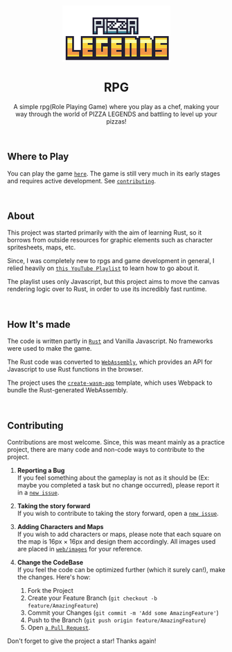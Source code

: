 <div align="center">
  	<img src="./web/images/logo-name.png" style="image-rendering: pixelated" width="250"/>
	<h1>RPG</h1>

A simple rpg(Role Playing Game) where you play as a chef, making your way through the world of PIZZA LEGENDS and battling to level up your pizzas!
</div>
<br>

## Where to Play

You can play the game [`here`]. The game is still very much in its early stages and requires active development. See [`contributing`].

[`here`]: https://shyamjayakannan.github.io/rpg
[`contributing`]: #contributing
<br>

## About

This project was started primarily with the aim of learning Rust, so it borrows from outside resources for graphic elements such as character spritesheets, maps, etc.

Since, I was completely new to rpgs and game development in general, I relied heavily on [`this YouTube Playlist`] to learn how to go about it.

The playlist uses only Javascript, but this project aims to move the canvas rendering logic over to Rust, in order to use its incredibly fast runtime.

[`this YouTube Playlist`]: https://www.youtube.com/playlist?list=PLcjhmZ8oLT0r9dSiIK6RB_PuBWlG1KSq_
<br>

## How It's made

The code is written partly in [`Rust`] and Vanilla Javascript. No frameworks were used to make the game.

The Rust code was converted to [`WebAssembly`], which provides an API for Javascript to use Rust functions in the browser.

The project uses the [`create-wasm-app`] template, which uses Webpack to bundle the Rust-generated WebAssembly.

[`Rust`]: https://www.rust-lang.org
[`WebAssembly`]: https://webassembly.org
[`create-wasm-app`]: https://github.com/rustwasm/create-wasm-app
<br>

## Contributing

Contributions are most welcome. Since, this was meant mainly as a practice project, there are many code and non-code ways to contribute to the project.

1. **Reporting a Bug**<br>
	If you feel something about the gameplay is not as it should be (Ex: maybe you completed a task but no change occurred), please report it in a [`new issue`]. 
2. **Taking the story forward**<br>
	If you wish to contribute to taking the story forward, open a [`new issue`].
3. **Adding Characters and Maps**<br>
	If you wish to add characters or maps, please note that each square on the map is 16px × 16px and design them accordingly. All images used are placed in [`web/images`] for your reference.
3. **Change the CodeBase**<br>
	If you feel the code can be optimized further (which it surely can!), make the changes. Here's how:

	1. Fork the Project
	2. Create your Feature Branch (`git checkout -b feature/AmazingFeature`)
	3. Commit your Changes (`git commit -m 'Add some AmazingFeature'`)
	4. Push to the Branch (`git push origin feature/AmazingFeature`)
	5. Open [`a Pull Request`].

Don't forget to give the project a star! Thanks again!



[`web/images`]: https://github.com/shyamjayakannan/rpg/tree/master/web/images
[`new issue`]: https://github.com/shyamjayakannan/rpg/issues
[`a Pull Request`]: https://github.com/shyamjayakannan/rpg/pulls